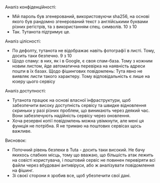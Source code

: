 
Аналіз конфіденційності:
+ Мій пароль був згенерований, використовуючи sha256, на основі якого був рандомно згенерований текст з англійськими буквами різних регістрів, та з використанням спец. символів. 10 з 10
+ Так. Тутанота підтримує це.

Аналіз цілісності:
+ По дефолту, тутанота не відображає навіть фотографії в листі. Тому, досить таки безпечно. 9 з 10
+ Щодо спаму: в них, як і в Google, є своя спам-база. Тому з кожним новим листом, йде автоматична перевірка на наявність адреси пошти в їх базах. Щодо фішингових повідомлень: Тута явно не виявляє листи такого характеру. Тому відповідальність є лише на юзеру цього сервісу

Аналіз доступності:
+ Тутанота працює на основі власної інфраструктури, щоб забезпечити високу доступність сервісу та швидке відновлення скриньки у разі різних проблем, що виникають через деякий час. Вони забезпечують надійність сервісу через оновлення.
+ Хоча резервні копії повідомлень можна увімкнути, але мені ця функція не потрібна. Я не тримаю на поштових сервісах щось важливе.

Висновок:
+ Поточний рівень безпеки в Tuta - досить таки високий. Не бачу якихось слабких місць, тому що вважаю, що більшість атак лежить на совісті користувача, і поштовий сервіс не повинен перевіряти всі файли через вбудовані антивіруси, або ж аналізувати повідомлення на фішинг. 
+ Зі своєї сторони я зробив все, щоб убезпечити свої дані.